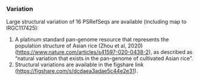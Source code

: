 ### Variation
Large structural variation of 16 PSRefSeqs are available (including map to IRGC117425):

1. A platinum standard pan-genome resource that represents the population structure of Asian rice (Zhou et al, 2020)(https://www.nature.com/articles/s41597-020-0438-2), as described as “natural variation that exists in the pan-genome of cultivated Asian rice”.
2. Structural variations are available in the figshare link (https://figshare.com/s/dcdaea3adae5c44e2e31).
